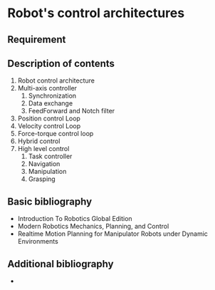 # Robot's control architectures

## Requirement

## Description of contents

1. Robot control architecture
2. Multi-axis controller
    1. Synchronization
    2. Data exchange
    3. FeedForward and Notch filter
3. Position control Loop
4. Velocity control Loop
5. Force-torque control loop
6. Hybrid control
7. High level control
    1. Task controller
    2. Navigation
    3. Manipulation
    4. Grasping

## Basic bibliography

- Introduction To Robotics Global Edition
- Modern Robotics Mechanics, Planning, and Control
- Realtime Motion Planning for Manipulator Robots under Dynamic Environments

## Additional bibliography

- 
